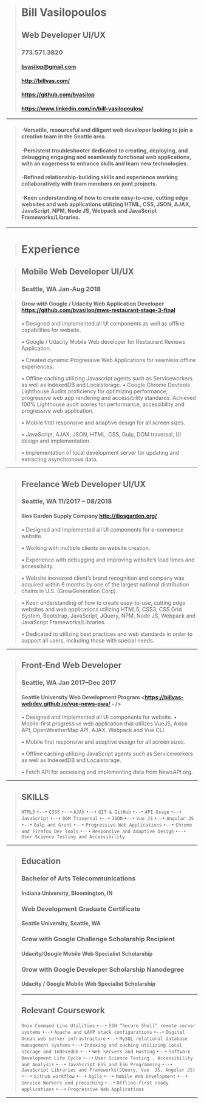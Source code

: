 ># Bill Vasilopoulos
>## Web Developer UI/UX
>### 773.571.3820
>#### <bvasilop@gmail.com>
>#### <http://billvas.com/>
>#### <https://github.com/bvasilop>
>#### <https://www.linkedin.com/in/bill-vasilopoulos/>
>
---
>#### -Versatile, resourceful and diligent web developer looking to join a creative team in the Seattle area.
>
>#### -Persistent troubleshooter dedicated to creating, deploying, and debugging engaging and seamlessly functional web applications, with an eagerness to enhance skills and learn new technologies.
>
>#### -Refined relationship-building skills and experience working collaboratively with team members on joint projects.
>
>#### -Keen understanding of how to create easy-to-use, cutting edge websites and web applications utilizing HTML, CSS, JSON, AJAX, JavaScript, NPM, Node JS, Webpack and JavaScript Frameworks/Libraries.
---
># Experience

>## Mobile Web Developer UI/UX
>### Seattle, WA  Jan-Aug 2018

>#### Grow with Google / Udacity Web Application Developer   <https://github.com/bvasilop/mws-restaurant-stage-3-final>
>•	Designed and implemented all UI components as well as offline capabilities for website.
>
>•	Google / Udacity Mobile Web developer for Restaurant Reviews Application.
>
>•	Created dynamic Progressive Web Applications for seamless offline experiences.
>
>•	Offline caching utilizing Javascript agents such as Serviceworkers as well as IndexedDB and Localstorage.
>•	Google Chrome Devtools Lighthouse Audits proficiency for optimizing performance, progressive web app rendering and accessibility standards. Achieved 100% Lighthouse audit scores for performance, accessibility and progressive web application.
>
>•	Mobile first responsive and adaptive design for all screen sizes.
>
>•	JavaScript, AJAX, JSON, HTML, CSS, Gulp, DOM traversal, UI design and implementation.
>
>•	Implementation of local development server for updating and extracting asynchronous data.
___

>## Freelance Web Developer UI/UX
>### Seattle, WA  11/2017 – 08/2018
>#### Ilios Garden Supply Company <http://iliosgarden.org/>
>
>•	Designed and Implemented all UI components for e-commerce website.
>
>•	Working with multiple clients on website creation.
>
>•	Experience with debugging and improving website’s load times and accessibility.

>•	Website increased client’s brand recognition and company was acquired within 6 months by one of the largest national distribution chains in U.S. (GrowGeneration Corp).

>•	Keen understanding of how to create easy-to-use, cutting edge websites and web applications utilizing HTML5, CSS3, CSS Grid System, Bootstrap, JavaScript, JQuery, NPM, Node JS, Webpack and JavaScript Frameworks/Libraries.
>
>•	Dedicated to utilizing best practices and web standards in order to support all users, including those with special needs.
___
>## Front-End Web Developer
>### Seattle, WA  Jan 2017–Dec 2017
>#### Seattle University Web Development Program <https://billvas-webdev.github.io/vue-news-pwa/ - />
>
>•	Designed and Implemented all UI components for website.
>•	Mobile-first progressive web application that utilizes VueJS, Axios API, OpenWeatherMap API, AJAX, Webpack and  Vue CLI.
>
>•	Mobile first responsive and adaptive design for all screen sizes.
>
>•	Offline caching utilizing JavaScript agents such as Serviceworkers as well as IndexedDB and Localstorage.
>
>•	Fetch API for accessing and implementing data from NewsAPI.org.
---
> ## SKILLS
> `HTML5` `•--•` `CSS3` `•--•` `AJAX` `•--•` `GIT & GitHub` `•--•` `API Usage` `•--•` `JavaScript` `•--•` `DOM Traversal` `•--•` `JSON` `•--•` `Vue JS` `•--•` `Angular JS` `•--•` `Gulp and Grunt` `•--•` `Progressive Web Applications` `•--•` `Chrome and Firefox Dev Tools` `•--•` `Responsive and Adaptive Design` `•--•` `User Science Testing and Accessibility`
---
> ## Education
> ### Bachelor of Arts Telecommunications
> #### Indiana University, Bloomington, IN
> ### Web Development Graduate Certificate
> #### Seattle University, Seattle, WA
> ### Grow with Google Challenge Scholarship Recipient
> #### Udacity/Google Mobile Web Specialist Scholarship
> ### Grow with Google Developer Scholarship Nanodegree
> #### Udacity / Google Mobile Web Specialist Scholarship
>
> ---
> ## Relevant Coursework
> `Unix Command Line Utilities` `•--•`
`SSH “Secure Shell” remote server systems` `•--•`
`Apache and LAMP stack configurations` `•--•`
`Digital Ocean web server infrastructure` `•--•`
`MySQL relational database management systems` `•--•`
`Indexing and caching utilizing Local Storage and IndexedDB` `•--•`
`Web Servers and Hosting` `•--•`
`Software Development Life Cycle` `•--•`
`User Science Testing , Accessibility and Analysis` `•--•`
`JavaScript ES5 and ES6 Programming` `•--•`
`JavaScript Libraries and Frameworks(JQuery, Vue  JS, Angular JS)` `•--•`
`Github workflow` `•--•`
`Agile` `•--•`
`Mobile Web Development` `•--•`
`Service Workers and precaching` `•--•`
`Offline-first ready applications` `•--•`
`Progressive Web Applications`
---